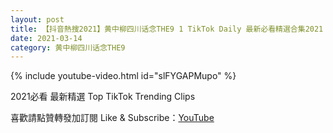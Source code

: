 ```yaml
---
layout: post
title: 【抖音熱搜2021】黄中柳四川话念THE9 1 TikTok Daily 最新必看精選合集2021 03 14
date: 2021-03-14
category: 黄中柳四川话念THE9
---
```


{% include youtube-video.html id="slFYGAPMupo" %}

2021必看 最新精選 Top TikTok Trending Clips

喜歡請點贊轉發加訂閱 Like & Subscribe：[YouTube](https://www.youtube.com/channel/UCAoR7VcanIPd04uEq_GIylA/videos)

